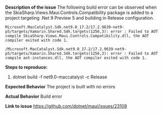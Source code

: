 **Description of the issue**
The following build error can be observed when the SkiaSharp.Views.Maui.Controls.Compatibility package is added to a project targeting .Net 9 Preview 5 and building in Release configuration.

```
Microsoft.MacCatalyst.Sdk.net9.0_17.2/17.2.9639-net9-p5/targets/Xamarin.Shared.Sdk.targets(1256,3): error : Failed to AOT compile SkiaSharp.Views.Maui.Controls.Compatibility.dll, the AOT compiler exited with code 1.

/Microsoft.MacCatalyst.Sdk.net9.0_17.2/17.2.9639-net9-p5/targets/Xamarin.Shared.Sdk.targets(1256,3): error : Failed to AOT compile aot-instances.dll, the AOT compiler exited with code 1.
```

**Steps to reproduce:**
1. dotnet build -f net9.0-maccatalyst -c Release

**Expected Behavior**
The project is built with no errors

**Actual Behavior**
Build error

**Link to issue**
https://github.com/dotnet/maui/issues/23108
